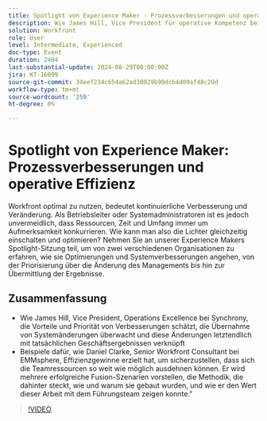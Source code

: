 ```yaml
---
title: Spotlight von Experience Maker - Prozessverbesserungen und operative Effizienz
description: Wie James Hill, Vice President für operative Kompetenz bei Synchrony, die Vorteile und Priorität von Verbesserungen schätzt, die Übernahme von Systemänderungen überwacht und diese Änderungen letztendlich mit tatsächlichen Geschäftsergebnissen in Verbindung bringt. Beispiele dafür, wie Daniel Clarke, Senior Workfront Consultant bei EMMsphere, Effizienzsteigerungen gefunden hat, um sicherzustellen, dass die Teamressourcen so weit wie möglich verteilt werden können. Er wird mehrere erfolgreiche Fusion-Szenarien vorstellen, die Methodik, die dahinter steckt, wie und warum sie gebaut wurden, und wie er den Wert dieser Arbeit mit dem Führungsteam zeigen konnte."
solution: Workfront
role: User
level: Intermediate, Experienced
doc-type: Event
duration: 2404
last-substantial-update: 2024-08-29T00:00:00Z
jira: KT-16099
source-git-commit: 34eef234c654a62ad30929b99dcb4d09af48c29d
workflow-type: tm+mt
source-wordcount: '259'
ht-degree: 0%

---
```



# Spotlight von Experience Maker: Prozessverbesserungen und operative Effizienz

Workfront optimal zu nutzen, bedeutet kontinuierliche Verbesserung und Veränderung. Als Betriebsleiter oder Systemadministratoren ist es jedoch unvermeidlich, dass Ressourcen, Zeit und Umfang immer um Aufmerksamkeit konkurrieren. Wie kann man also die Lichter gleichzeitig einschalten und optimieren? Nehmen Sie an unserer Experience Makers Spotlight-Sitzung teil, um von zwei verschiedenen Organisationen zu erfahren, wie sie Optimierungen und Systemverbesserungen angehen, von der Priorisierung über die Änderung des Managements bis hin zur Übermittlung der Ergebnisse.

## Zusammenfassung 

* Wie James Hill, Vice President, Operations Excellence bei Synchrony, die Vorteile und Priorität von Verbesserungen schätzt, die Übernahme von Systemänderungen überwacht und diese Änderungen letztendlich mit tatsächlichen Geschäftsergebnissen verknüpft
* Beispiele dafür, wie Daniel Clarke, Senior Workfront Consultant bei EMMsphere, Effizienzgewinne erzielt hat, um sicherzustellen, dass sich die Teamressourcen so weit wie möglich ausdehnen können. Er wird mehrere erfolgreiche Fusion-Szenarien vorstellen, die Methodik, die dahinter steckt, wie und warum sie gebaut wurden, und wie er den Wert dieser Arbeit mit dem Führungsteam zeigen konnte.&quot;

>[!VIDEO](https://video.tv.adobe.com/v/3433199/?learn=on)
